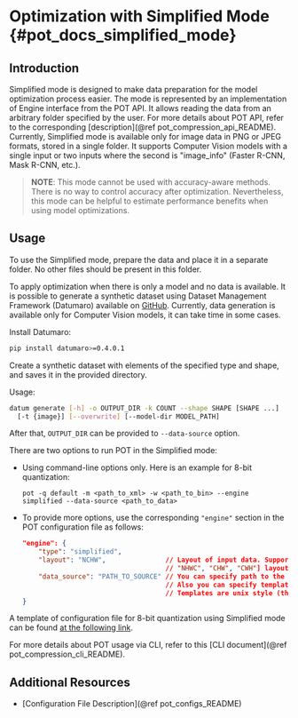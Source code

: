 # Optimization with Simplified Mode {#pot_docs_simplified_mode}

## Introduction

Simplified mode is designed to make data preparation for the model optimization process easier. The mode is represented by an implementation of Engine interface from the POT API. It allows reading the data from an arbitrary folder specified by the user. For more details about POT API, refer to the corresponding [description](@ref pot_compression_api_README). Currently, Simplified mode is available only for image data in PNG or JPEG formats, stored in a single folder. It supports Computer Vision models with a single input or two inputs where the second is "image_info" (Faster R-CNN, Mask R-CNN, etc.).

> **NOTE**: This mode cannot be used with accuracy-aware methods. There is no way to control accuracy after optimization. Nevertheless, this mode can be helpful to estimate performance benefits when using model optimizations.

## Usage

To use the Simplified mode, prepare the data and place it in a separate folder. No other files should be present in this folder.

To apply optimization when there is only a model and no data is available. It is possible to generate a synthetic dataset using Dataset Management Framework (Datumaro) available on [GitHub](https://github.com/openvinotoolkit/datumaro). Currently, data generation is available only for Computer Vision models, it can take time in some cases.

Install Datumaro:

``` bash
pip install datumaro>=0.4.0.1
```
Create a synthetic dataset with elements of the specified type and shape, and saves it in the provided directory.

Usage:

``` bash
datum generate [-h] -o OUTPUT_DIR -k COUNT --shape SHAPE [SHAPE ...]
  [-t {image}] [--overwrite] [--model-dir MODEL_PATH]
```
After that, `OUTPUT_DIR` can be provided to `--data-source` option.

There are two options to run POT in the Simplified mode:

* Using command-line options only. Here is an example for 8-bit quantization:
  
  `pot -q default -m <path_to_xml> -w <path_to_bin> --engine simplified --data-source <path_to_data>`
* To provide more options, use the corresponding `"engine"` section in the POT configuration file as follows:
    ```json
    "engine": {
        "type": "simplified",
        "layout": "NCHW",               // Layout of input data. Supported ["NCHW",
                                        // "NHWC", "CHW", "CWH"] layout
        "data_source": "PATH_TO_SOURCE" // You can specify path to the directory with images 
                                        // Also you can specify template for file names to filter images to load.
                                        // Templates are unix style (this option is valid only in Simplified mode)
    }
    ```


A template of configuration file for 8-bit quantization using Simplified mode can be found [at the following link](https://github.com/openvinotoolkit/openvino/blob/master/tools/pot/configs/simplified_mode_template.json).

For more details about POT usage via CLI, refer to this [CLI document](@ref pot_compression_cli_README).

## Additional Resources

 * [Configuration File Description](@ref pot_configs_README)